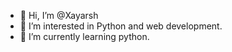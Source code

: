 - 👋 Hi, I’m @Xayarsh
- 👀 I’m interested in Python and web development.
- 🌱 I’m currently learning python.
